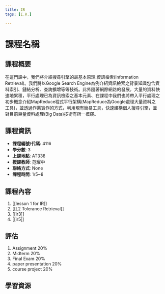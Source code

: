 ```yaml
---
title: IR
tags: [I.R.]

---
```


# 課程名稱
## 課程概要
在這門課中，我們將介紹搜尋引擎的最基本原理:資訊檢索(Information Retrieval)。我們將以Google Search Engine為例介紹資訊檢索之背景知識包含資料索引、鏈結分析、查詢擴增等等技術。此外隨著網際網路的發展，大量的資料快速地累積，平行處理已為資訊檢索之基本元素、在課程中我們也將帶入平行處理之初步概念介紹MapReduce程式平行架構(MapReduce為Google處理大量資料之工具)，並透過作業實作的方式，利用現有簡易工具，快速建構個人搜尋引擎，並對目前巨量資料處理(Big Data)技術有所一概窺。

## 課程資訊
- **課程編號/代碼**: 4116
- **學分數**: 3
- **上課地點**: AT338
- **授課教師**: 范耀中
- **聯絡方式**: None
- **課程時間**: 1/5~8

## 課程內容
1. [[lesson 1 for IR]]
2. [[L2 Tolerance Retrieval]]
3. [[ir3]]
4.  [[ir5]]
## 評估
1. Assignment 20%
2. Midterm 20%
3. Final Exam 20%
4. paper presentation 20%
5. course project 20%

## 學習資源
